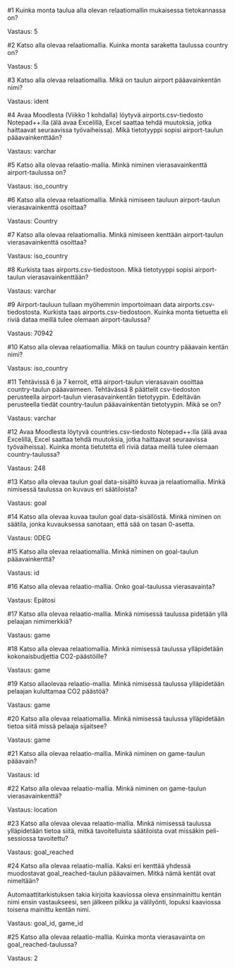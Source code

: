 #1 
Kuinka monta taulua alla olevan relaatiomallin mukaisessa tietokannassa on?

Vastaus: 5

#2
Katso alla olevaa relaatiomallia. Kuinka monta saraketta taulussa country on?

Vastaus: 5

#3
Katso alla olevaa relaatiomallia. Mikä on taulun airport pääavainkentän nimi?

Vastaus: ident

#4
Avaa Moodlesta (Viikko 1 kohdalla) löytyvä airports.csv-tiedosto Notepad++:lla (älä avaa Excelillä, Excel saattaa tehdä muutoksia, jotka haittaavat seuraavissa työvaiheissa). Mikä tietotyyppi sopisi airport-taulun pääavainkenttään?

Vastaus: varchar

#5
Katso alla olevaa relaatio-mallia. Minkä niminen vierasavainkenttä airport-taulussa on?

Vastaus: iso_country

#6
Katso alla olevaa relaatiomallia. Minkä nimiseen tauluun airport-taulun vierasavainkenttä osoittaa?

Vastaus: Country

#7
Katso alla olevaa relaatiomallia. Minkä nimiseen kenttään airport-taulun vierasavainkenttä osoittaa?

Vastaus: iso_country

#8
Kurkista taas airports.csv-tiedostoon. Mikä tietotyyppi sopisi airport-taulun vierasavainkenttään?

Vastaus: varchar

#9
Airport-tauluun tullaan myöhemmin importoimaan data airports.csv-tiedostosta. Kurkista taas airports.csv-tiedostoon. Kuinka monta tietuetta eli riviä dataa meillä tulee olemaan airport-taulussa?

Vastaus: 70942

#10
Katso alla olevaa relaatiomallia. Mikä on taulun country pääavain kentän nimi?

Vastaus: iso_country

#11
Tehtävissä 6 ja 7 kerroit, että airport-taulun vierasavain osoittaa country-taulun pääavaimeen. Tehtävässä 8 päättelit csv-tiedoston perusteella airport-taulun vierasavainkentän tietotyypin. Edeltävän perusteella tiedät country-taulun pääavainkentän tietotyypin. Mikä se on?

Vastaus: varchar

#12
Avaa Moodlesta löytyvä countries.csv-tiedosto Notepad++:lla (älä avaa Excelillä, Excel saattaa tehdä muutoksia, jotka haittaavat seuraavissa työvaiheissa). Kuinka monta tietutetta eli riviä dataa meillä tulee olemaan country-taulussa?

Vastaus: 248

#13
Katso alla olevaa taulun goal data-sisältö kuvaa ja relaatiomallia. Minkä nimisessä taulussa on kuvaus eri säätiloista?

Vastaus: goal

#14
Katso alla olevaa kuvaa taulun goal data-sisällöstä. Minkä niminen on säätila, jonka kuvauksessa sanotaan, että sää on tasan 0-asetta. 

Vastaus: 0DEG

#15
Katso alla olevaa relaatiomallia. Minkä niminen on goal-taulun pääavainkenttä?

Vastaus: id

#16
Katso alla olevaa relaatio-mallia. Onko goal-taulussa vierasavainta?

Vastaus: Epätosi

#17
Katso alla olevaa relaatio-mallia. Minkä nimisessä taulussa pidetään yllä pelaajan nimimerkkiä?

Vastaus: game

#18
Katso alla olevaa relaatiomallia. Minkä nimisessä taulussa ylläpidetään kokonaisbudjettia CO2-päästöille?

Vastaus: game

#19
Katso allaolevaa relaatio-mallia. Minkä nimisessä taulussa ylläpidetään pelaajan kuluttamaa CO2 päästöä?

Vastaus: game

#20
Katso alla olevaa relaatiomallia. Minkä nimisessä taulussa ylläpidetään tietoa siitä missä pelaaja sijaitsee?

Vastaus: game

#21
Katso alla olevaa relaatio-mallia. Minkä niminen on game-taulun pääavain?

Vastaus: id

#22
Katso alla olevaa relaatio-mallia. Minkä niminen on game-taulun vierasavainkenttä?

Vastaus: location

#23
Katso alla olevaa olevaa relaatio-mallia. Minkä nimisessä taulussa ylläpidetään tietoa siitä, mitkä tavoitelluista säätiloista ovat missäkin peli-sessiossa tavoitettu?

Vastaus: goal_reached

#24
Katso alla olevaa relaatio-mallia. Kaksi eri kenttää yhdessä muodostavat goal_reached-taulun pääavaimen. Mitkä nämä kentät ovat nimeltään?

Automaattitarkistuksen takia kirjoita kaaviossa oleva ensinmainittu kentän nimi ensin vastaukseesi, sen jälkeen pilkku ja välilyönti, lopuksi kaaviossa toisena mainittu kentän nimi.

Vastaus: goal_id, game_id

#25
Katso alla olevaa relaatio-mallia. Kuinka monta vierasavainta on goal_reached-taulussa?

Vastaus: 2